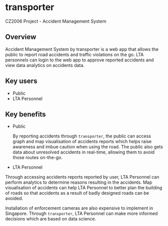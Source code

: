 # transporter
CZ2006 Project - Accident Management System

## Overview
Accident Management System by transporter is a web app that allows the public to report road accidents and traffic violations on the go. LTA personnels can login to the web app to approve reported accidents and view data analytics on accidents data.

## Key users
- Public
- LTA Personnel

## Key benefits
- Public

	By reporting accidents through `transporter`, the public can access graph and map visualisation of accidents reports which helps raise awareness and imbue caution when using the road. The public also gets data about unresolved accidents in real-time, allowing them to avoid those routes on-the-go.

- LTA Personnel

Through accessing accidents reports reported by user, LTA Personnel can perform analytics to determine reasons resulting in the accidents. Map visualisation of accidents can help LTA Personnel to better plan the building of roads so that accidents as a result of badly designed roads can be avoided.
	
Installation of enforcement cameras are also expensive to implement in Singapore. Through `transporter`, LTA Personnel can make more informed decisions which are based on data science.
